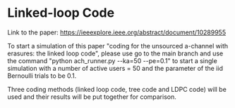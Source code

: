# Linked-loop Code

Link to the paper: https://ieeexplore.ieee.org/abstract/document/10289955

To start a simulation of this paper "coding for the unsourced a-channel with erasures: the linked loop code", please use go to the main branch and use the command "python ach_runner.py --ka=50 --pe=0.1" to start a single simulation with a number of active users = 50 and the parameter of the iid Bernoulli trials to be 0.1. 

Three coding methods (linked loop code, tree code and LDPC code) will be used and their results will be put together for comparison. 
